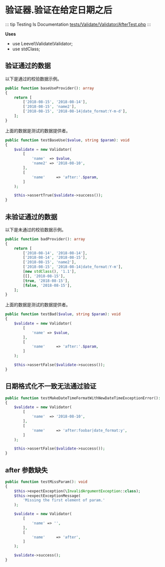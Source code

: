 # 验证器.验证在给定日期之后

::: tip Testing Is Documentation
[tests/Validate/Validator/AfterTest.php](https://github.com/hunzhiwange/framework/blob/master/tests/Validate/Validator/AfterTest.php)
:::
    
**Uses**

 * use Leevel\Validate\Validator;
 * use stdClass;

## 验证通过的数据

以下是通过的校验数据示例。

``` php
public function baseUseProvider(): array
{
    return [
        ['2018-08-15', '2018-08-14'],
        ['2018-08-15', 'name2'],
        ['2018-08-15', '2018-08-14|date_format:Y-m-d'],
    ];
}
```

上面的数据是测试的数据提供者。


``` php
public function testBaseUse($value, string $param): void
{
    $validate = new Validator(
        [
            'name'  => $value,
            'name2' => '2018-08-10',
        ],
        [
            'name'     => 'after:'.$param,
        ]
    );

    $this->assertTrue($validate->success());
}
```
    
## 未验证通过的数据

以下是未通过的校验数据示例。

``` php
public function badProvider(): array
{
    return [
        ['2018-08-14', '2018-08-14'],
        ['2018-08-14', '2018-08-15'],
        ['2018-08-15', 'name2'],
        ['2018-08-15', '2018-08-14|date_format:Y-m'],
        [new stdClass(), '1.1'],
        [[], '2018-08-15'],
        [true, '2018-08-15'],
        [false, '2018-08-15'],
    ];
}
```

上面的数据是测试的数据提供者。


``` php
public function testBad($value, string $param): void
{
    $validate = new Validator(
        [
            'name' => $value,
        ],
        [
            'name'     => 'after:'.$param,
        ]
    );

    $this->assertFalse($validate->success());
}
```
    
## 日期格式化不一致无法通过验证

``` php
public function testMakeDateTimeFormatWithNewDateTimeExceptionError(): void
{
    $validate = new Validator(
        [
            'name'  => '2018-08-10',
        ],
        [
            'name'     => 'after:foobar|date_format:y',
        ]
    );

    $this->assertFalse($validate->success());
}
```
    
## after 参数缺失

``` php
public function testMissParam(): void
{
    $this->expectException(\InvalidArgumentException::class);
    $this->expectExceptionMessage(
        'Missing the first element of param.'
    );

    $validate = new Validator(
        [
            'name' => '',
        ],
        [
            'name'     => 'after',
        ]
    );

    $validate->success();
}
```